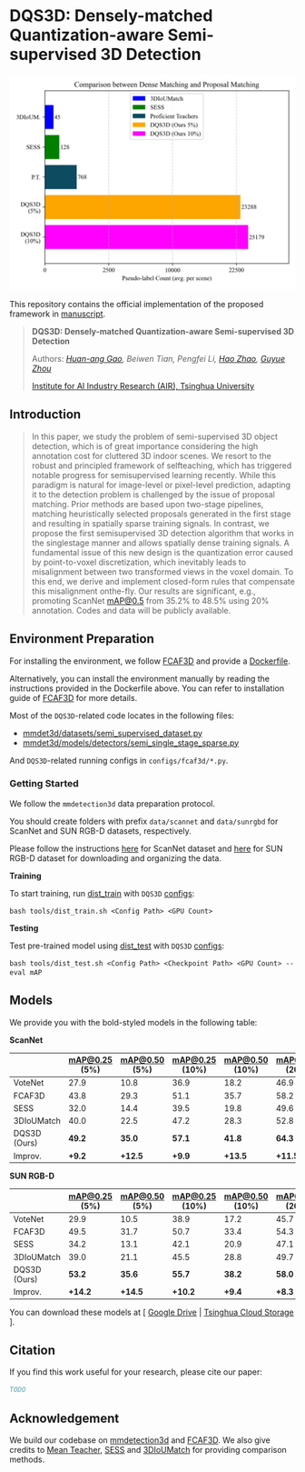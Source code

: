 # DQS3D: Densely-matched Quantization-aware Semi-supervised 3D Detection

![teaser](docs/teaser.png)

This repository contains the official implementation of the proposed framework in [manuscript](https://arxiv.org/abs/xxxx.yyyyy).

> **DQS3D: Densely-matched Quantization-aware Semi-supervised 3D Detection**
>
> Authors: *[Huan-ang Gao](https://c7w.tech/about/), Beiwen Tian, Pengfei Li, [Hao Zhao](https://sites.google.com/view/fromandto), [Guyue Zhou](https://air.tsinghua.edu.cn/en/info/1046/1196.htm)*
>
> [Institute for AI Industry Research (AIR), Tsinghua University](https://air.tsinghua.edu.cn/en/)


## Introduction
> In this paper, we study the problem of semi-supervised 3D object detection, which is of great importance considering the high annotation cost for cluttered 3D indoor scenes. We resort to the robust and principled framework of selfteaching, which has triggered notable progress for semisupervised learning recently. While this paradigm is natural for image-level or pixel-level prediction, adapting it to the detection problem is challenged by the issue of proposal matching. Prior methods are based upon two-stage pipelines, matching heuristically selected proposals generated in the first stage and resulting in spatially sparse training signals. In contrast, we propose the first semisupervised 3D detection algorithm that works in the singlestage manner and allows spatially dense training signals. A fundamental issue of this new design is the quantization error caused by point-to-voxel discretization, which inevitably leads to misalignment between two transformed views in the voxel domain. To this end, we derive and implement closed-form rules that compensate this misalignment onthe-fly. Our results are significant, e.g., promoting ScanNet mAP@0.5 from 35.2% to 48.5% using 20% annotation. Codes and data will be publicly available.


## Environment Preparation

For installing the environment, we follow [FCAF3D](https://github.com/SamsungLabs/fcaf3d) and provide a [Dockerfile](docker/Dockerfile).

Alternatively, you can install the environment manually by reading the instructions provided in the Dockerfile above. You can refer to installation guide of [FCAF3D](https://github.com/SamsungLabs/fcaf3d) for more details.

Most of the `DQS3D`-related code locates in the following files: 
+ [mmdet3d/datasets/semi_supervised_dataset.py](mmdet3d/datasets/semi_supervised_dataset.py)
+ [mmdet3d/models/detectors/semi_single_stage_sparse.py](mmdet3d/models/detectors/semi_single_stage_sparse.py)

And `DQS3D`-related running configs in `configs/fcaf3d/*.py`.

### Getting Started

We follow the `mmdetection3d` data preparation protocol.

You should create folders with prefix `data/scannet` and `data/sunrgbd` for ScanNet and SUN RGB-D datasets, respectively.

Please follow the instructions [here](https://github.com/SamsungLabs/fcaf3d/blob/master/data/scannet/README.md) for ScanNet dataset and [here](https://github.com/SamsungLabs/fcaf3d/blob/master/data/sunrgbd/README.md) for SUN RGB-D dataset for downloading and organizing the data.


**Training**

To start training, run [dist_train](tools/dist_train.sh) with `DQS3D` [configs](configs/fcaf3d):
```shell
bash tools/dist_train.sh <Config Path> <GPU Count>
```

**Testing**

Test pre-trained model using [dist_test](tools/dist_test.sh) with `DQS3D` [configs](configs/fcaf3d):
```shell
bash tools/dist_test.sh <Config Path> <Checkpoint Path> <GPU Count> --eval mAP
```


## Models

We provide you with the bold-styled models in the following table:

**ScanNet**

|              | mAP@0.25 (5%) | mAP@0.50 (5%) | mAP@0.25 (10%) | mAP@0.50 (10%) | mAP@0.25 (20%) | mAP@0.50 (20%) | mAP@0.25 (100%) | mAP@0.50 (100%) |
| ------------ | ------------- | ---- | ------------- | ---- | ------------ | ---- | --------------- | ---- |
| VoteNet      |  27.9 | 10.8 | 36.9 | 18.2 | 46.9 | 27.5 | 57.8 | 36.0 |
| FCAF3D       | 43.8 | 29.3 | 51.1 | 35.7 | 58.2 | 42.1 | 69.5 | 55.1 |
| SESS         | 32.0 | 14.4 | 39.5 | 19.8 | 49.6 | 29.0 | 61.3 | 39.0 |
| 3DIoUMatch   | 40.0 | 22.5 | 47.2 | 28.3 | 52.8 | 35.2 | 62.9 | 42.1 |
| DQS3D (Ours) | **49.2** | **35.0** | **57.1** | **41.8** | **64.3** | **48.5** | **71.9** | **56.3** |
| Improv.      | **+9.2** | **+12.5** | **+9.9** | **+13.5** | **+11.5** | **+13.3** | **+2.4** | **+1.2** |

**SUN RGB-D**

|              | mAP@0.25 (5%) | mAP@0.50 (5%) | mAP@0.25 (10%) | mAP@0.50 (10%) | mAP@0.25 (20%) | mAP@0.50 (20%) | mAP@0.25 (100%) | mAP@0.50 (100%) |
| ------------ | ------------- | ---- | ------------- | ---- | ------------ | ---- | --------------- | ---- |
| VoteNet      | 29.9 | 10.5 | 38.9 | 17.2 | 45.7 | 22.5 | 58.0 | 33.4 |
| FCAF3D       | 49.5 | 31.7 | 50.7 | 33.4 | 54.3 | 36.5 | 63.6 | 47.5 |
| SESS         | 34.2 | 13.1 | 42.1 | 20.9 | 47.1 | 24.5 | 60.5 | 38.1 |
| 3DIoUMatch   | 39.0 | 21.1 | 45.5 | 28.8 | 49.7 | 30.9 | 61.5 | 41.3 |
| DQS3D (Ours) | **53.2** | **35.6** | **55.7** | **38.2** | **58.0** | **42.3** | **64.1** | **48.2** |
| Improv.      | **+14.2** | **+14.5** | **+10.2** | **+9.4** | **+8.3** | **+11.4** | **+0.5** | **+0.7** |


You can download these models at [ [Google Drive](https://drive.google.com/drive/folders/17z8tAGSWrN1_k5qUgGAkv3eJaxQhZNQ5?usp=sharing) | [Tsinghua Cloud Storage](https://cloud.tsinghua.edu.cn/d/1fcc6ffefbd04ce5a6fc/) ].


## Citation
If you find this work useful for your research, please cite our paper:
```bibtex
TODO
```

## Acknowledgement

We build our codebase on [mmdetection3d](https://github.com/OPEN-AIR-SUN/PQ-Transformer) and [FCAF3D](https://github.com/SamsungLabs/fcaf3d).
We also give credits to [Mean Teacher](https://github.com/CuriousAI/mean-teacher), [SESS](https://github.com/Na-Z/sess) and [3DIoUMatch](https://github.com/THU17cyz/3DIoUMatch) for providing comparison methods.
